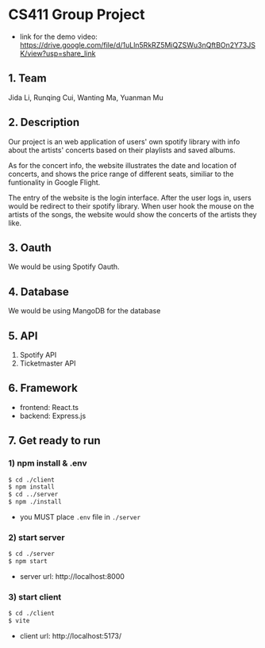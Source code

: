# CS411 Group Project

- link for the demo video: https://drive.google.com/file/d/1uLln5RkRZ5MiQZSWu3nQftBOn2Y73JSK/view?usp=share_link

## 1. Team
Jida Li, Runqing Cui, Wanting Ma, Yuanman Mu

## 2. Description

Our project is an web application of users' own spotify library with info about the artists' concerts based on their playlists and saved albums.

As for the concert info, the website illustrates the date and location of concerts, and shows the price range of different seats, similiar to the funtionality in Google Flight.

The entry of the website is the login interface. After the user logs in, users would be redirect to their spotify library. When user hook the mouse on the artists of the songs, the website would show the concerts of the artists they like.

## 3. Oauth

We would be using Spotify Oauth.

## 4. Database

We would be using MangoDB for the database

## 5. API

1. Spotify API
2. Ticketmaster API

## 6. Framework

- frontend: React.ts
- backend: Express.js

## 7. Get ready to run

### 1) npm install & .env

```bash
$ cd ./client
$ npm install
$ cd ../server
$ npm ./install
```

- you MUST place ```.env``` file in ```./server```

### 2) start server

```bash
$ cd ./server
$ npm start
```

- server url: http://localhost:8000

### 3) start client

```bash
$ cd ./client
$ vite
```

- client url: http://localhost:5173/